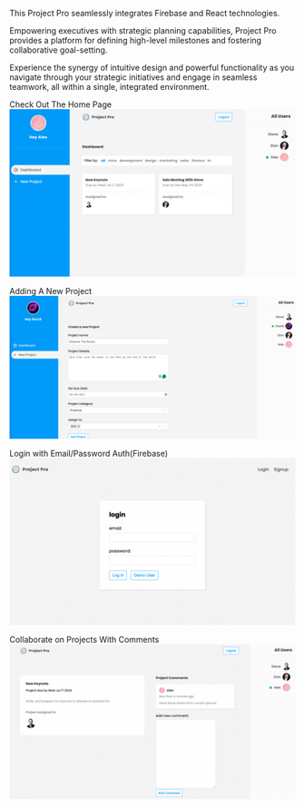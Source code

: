 This Project Pro seamlessly integrates Firebase and React technologies.

Empowering executives with strategic planning capabilities, Project Pro provides a platform for defining high-level milestones and fostering collaborative goal-setting.

Experience the synergy of intuitive design and powerful functionality as you navigate through your strategic initiatives and engage in seamless teamwork, all within a single, integrated environment.

Check Out The Home Page
![Home Page Screenshot](./src/assets/HomePage.png)

Adding A New Project
![New Project Screenshot](./src/assets/AddProject.png)

Login with Email/Password Auth(Firebase)
![Login Page Screenshot](./src/assets/LoginPage.png)

Collaborate on Projects With Comments
![Commenting Screenshot](./src/assets/Comments.png)
